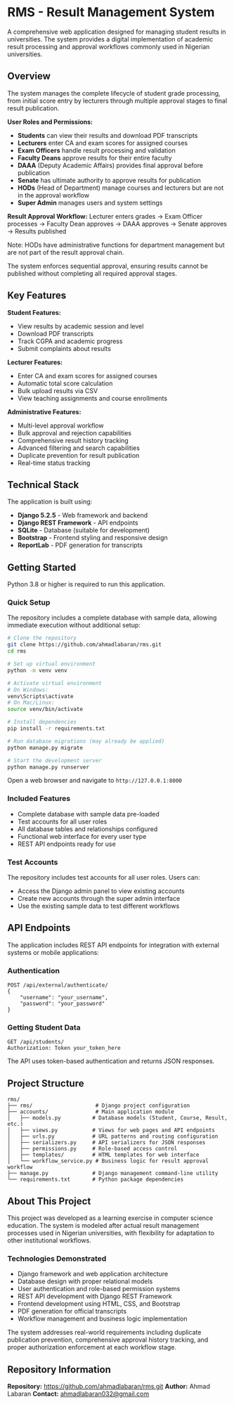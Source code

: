 # RMS - Result Management System

A comprehensive web application designed for managing student results in universities. The system provides a digital implementation of academic result processing and approval workflows commonly used in Nigerian universities.

## Overview

The system manages the complete lifecycle of student grade processing, from initial score entry by lecturers through multiple approval stages to final result publication.

**User Roles and Permissions:**
- **Students** can view their results and download PDF transcripts
- **Lecturers** enter CA and exam scores for assigned courses
- **Exam Officers** handle result processing and validation
- **Faculty Deans** approve results for their entire faculty
- **DAAA** (Deputy Academic Affairs) provides final approval before publication
- **Senate** has ultimate authority to approve results for publication
- **HODs** (Head of Department) manage courses and lecturers but are not in the approval workflow
- **Super Admin** manages users and system settings

**Result Approval Workflow:**
Lecturer enters grades → Exam Officer processes → Faculty Dean approves → DAAA approves → Senate approves → Results published

Note: HODs have administrative functions for department management but are not part of the result approval chain.

The system enforces sequential approval, ensuring results cannot be published without completing all required approval stages.
## Key Features

**Student Features:**
- View results by academic session and level
- Download PDF transcripts
- Track CGPA and academic progress
- Submit complaints about results

**Lecturer Features:**
- Enter CA and exam scores for assigned courses
- Automatic total score calculation
- Bulk upload results via CSV
- View teaching assignments and course enrollments

**Administrative Features:**
- Multi-level approval workflow
- Bulk approval and rejection capabilities
- Comprehensive result history tracking
- Advanced filtering and search capabilities
- Duplicate prevention for result publication
- Real-time status tracking

## Technical Stack

The application is built using:
- **Django 5.2.5** - Web framework and backend
- **Django REST Framework** - API endpoints
- **SQLite** - Database (suitable for development)
- **Bootstrap** - Frontend styling and responsive design
- **ReportLab** - PDF generation for transcripts

## Getting Started

Python 3.8 or higher is required to run this application.

### Quick Setup
The repository includes a complete database with sample data, allowing immediate execution without additional setup:

```bash
# Clone the repository
git clone https://github.com/ahmadlabaran/rms.git
cd rms

# Set up virtual environment
python -m venv venv

# Activate virtual environment
# On Windows:
venv\Scripts\activate
# On Mac/Linux:
source venv/bin/activate

# Install dependencies
pip install -r requirements.txt

# Run database migrations (may already be applied)
python manage.py migrate

# Start the development server
python manage.py runserver
```

Open a web browser and navigate to `http://127.0.0.1:8000`

### Included Features
- Complete database with sample data pre-loaded
- Test accounts for all user roles
- All database tables and relationships configured
- Functional web interface for every user type
- REST API endpoints ready for use

### Test Accounts
The repository includes test accounts for all user roles. Users can:
- Access the Django admin panel to view existing accounts
- Create new accounts through the super admin interface
- Use the existing sample data to test different workflows

## API Endpoints

The application includes REST API endpoints for integration with external systems or mobile applications:

### Authentication
```http
POST /api/external/authenticate/
{
    "username": "your_username",
    "password": "your_password"
}
```

### Getting Student Data
```http
GET /api/students/
Authorization: Token your_token_here
```

The API uses token-based authentication and returns JSON responses.

## Project Structure

```
rms/
├── rms/                    # Django project configuration
├── accounts/               # Main application module
│   ├── models.py          # Database models (Student, Course, Result, etc.)
│   ├── views.py           # Views for web pages and API endpoints
│   ├── urls.py            # URL patterns and routing configuration
│   ├── serializers.py     # API serializers for JSON responses
│   ├── permissions.py     # Role-based access control
│   ├── templates/         # HTML templates for web interface
│   └── workflow_service.py # Business logic for result approval workflow
├── manage.py              # Django management command-line utility
└── requirements.txt       # Python package dependencies
```

## About This Project

This project was developed as a learning exercise in computer science education. The system is modeled after actual result management processes used in Nigerian universities, with flexibility for adaptation to other institutional workflows.

### Technologies Demonstrated
- Django framework and web application architecture
- Database design with proper relational models
- User authentication and role-based permission systems
- REST API development with Django REST Framework
- Frontend development using HTML, CSS, and Bootstrap
- PDF generation for official transcripts
- Workflow management and business logic implementation

The system addresses real-world requirements including duplicate publication prevention, comprehensive approval history tracking, and proper authorization enforcement at each workflow stage.

## Repository Information

**Repository:** https://github.com/ahmadlabaran/rms.git
**Author:** Ahmad Labaran
**Contact:** ahmadlabaran032@gmail.com

